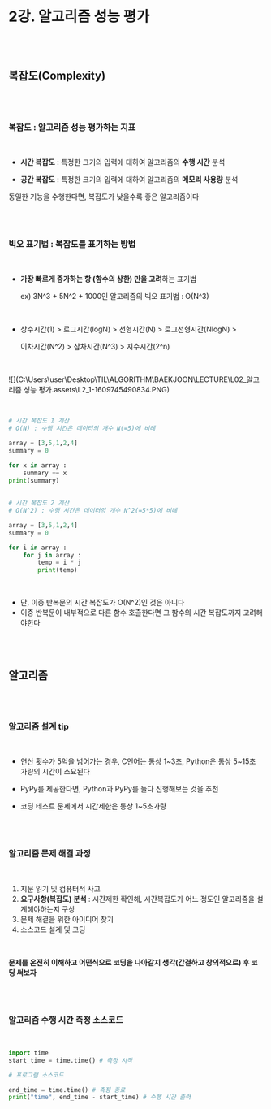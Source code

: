 # 2강. 알고리즘 성능 평가

<br>

<br>

## 복잡도(Complexity)

<br>

<br>

### 복잡도 : 알고리즘 성능 평가하는 지표

<br>

- **시간 복잡도** : 특정한 크기의 입력에 대하여 알고리즘의 **수행 시간** 분석

- **공간 복잡도** : 특정한 크기의 입력에 대하여 알고리즘의 **메모리 사용량** 분석

동일한 기능을 수행한다면, 복잡도가 낮을수록 좋은 알고리즘이다

<br>

<br>

### 빅오 표기법 : 복잡도를 표기하는 방법

<br>

- **가장 빠르게 증가하는 항 (함수의 상한) 만을 고려**하는 표기법

  ex) 3N^3 + 5N^2 + 1000인 알고리즘의 빅오 표기법 : O(N^3)

<br>

- 상수시간(1)  > 로그시간(logN) > 선형시간(N) > 로그선형시간(NlogN) > 

  이차시간(N^2) > 삼차시간(N^3) > 지수시간(2^n)

<br>

![](C:\Users\user\Desktop\TIL\ALGORITHM\BAEKJOON\LECTURE\L02_알고리즘 성능 평가.assets\L2_1-1609745490834.PNG)

<br>

```python
# 시간 복잡도 1 계산
# O(N) : 수행 시간은 데이터의 개수 N(=5)에 비례

array = [3,5,1,2,4]
summary = 0

for x in array :
	summary += x
print(summary)
    
    
# 시간 복잡도 2 계산
# O(N^2) : 수행 시간은 데이터의 개수 N^2(=5*5)에 비례

array = [3,5,1,2,4]
summary = 0

for i in array :
    for j in array :
        temp = i * j
        print(temp)
```

<br>

- 단, 이중 반복문의 시간 복잡도가 O(N^2)인  것은 아니다
- 이중 반복문이 내부적으로 다른 함수 호출한다면 그 함수의 시간 복잡도까지 고려해야한다

<br>

<br>

## 알고리즘

<br>

<br>

### 알고리즘 설계 tip

<br>

- 연산 횟수가 5억을 넘어가는 경우, C언어는 통상 1~3초, Python은 통상 5~15초 가량의 시간이 소요된다

- PyPy를 제공한다면, Python과 PyPy를 둘다 진행해보는 것을 추천

- 코딩 테스트 문제에서 시간제한은 통상 1~5초가량

<br>

<br>

### 알고리즘 문제 해결 과정

<br>

1. 지문 읽기 및 컴퓨터적 사고
2. **요구사항(복잡도) 분석** : 시간제한 확인해, 시간복잡도가 어느 정도인 알고리즘을 설계해야하는지 구상
3. 문제 해결을 위한 아이디어 찾기
4. 소스코드 설계 및 코딩

<br>

**문제를 온전히 이해하고 어떤식으로 코딩을 나아갈지 생각(간결하고 창의적으로) 후 코딩 써보자**

<br>

<br>

### 알고리즘 수행 시간 측정 소스코드

<br>

```python
import time
start_time = time.time() # 측정 시작

# 프로그램 소스코드

end_time = time.time() # 측정 종료
print("time", end_time - start_time) # 수행 시간 출력
```

<br>